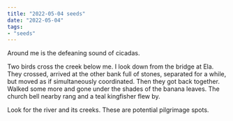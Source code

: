 ```yaml
---
title: "2022-05-04 seeds"
date: "2022-05-04"
tags:
- "seeds"
---
```


Around me is the defeaning sound of cicadas.

Two birds cross the creek below me.  I look down from the bridge at Ela. They crossed, arrived at the other bank full of stones, separated for a while, but moved as if simultaneously coordinated. Then they got back together. Walked some more and gone under the shades of the banana leaves. The church bell nearby rang and a teal kingfisher flew by.

Look for the river and its creeks. These are potential pilgrimage spots.